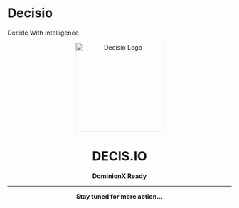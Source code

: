 # Decisio
Decide With Intelligence


<p align="center">
  <img src="UploadedImage6.jpg" alt="Decisio Logo" width="200"/>
</p>

<h1 align="center">DECIS.IO</h1>

<p align="center">
  <strong>DominionX Ready</strong>
</p>

---

<p align="center">
  <strong>Stay tuned for more action...</strong>
</p>

